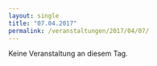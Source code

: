 ```yaml
---
layout: single
title: "07.04.2017"
permalink: /veranstaltungen/2017/04/07/
---
```


Keine Veranstaltung an diesem Tag.
